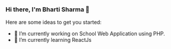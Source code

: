 ### Hi there, I'm Bharti Sharma 👋


Here are some ideas to get you started:

- 🔭 I’m currently working on School Web Application using PHP.
- 🌱 I’m currently learning ReactJs



